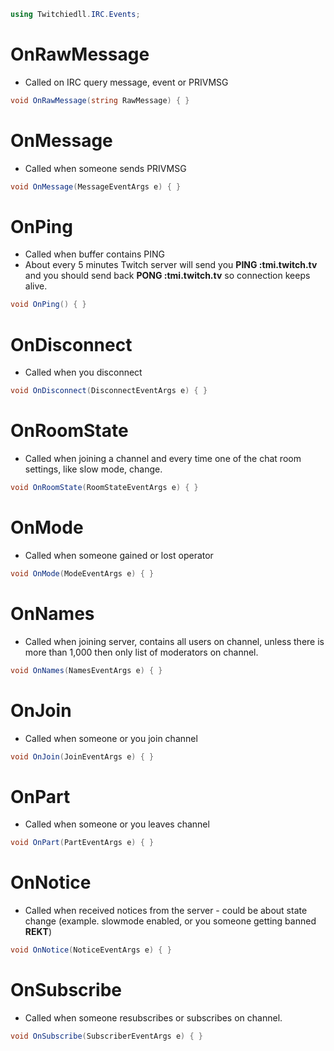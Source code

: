 ```cs 
using Twitchiedll.IRC.Events;
```

# OnRawMessage
- Called on IRC query message, event or PRIVMSG
```cs
void OnRawMessage(string RawMessage) { }
```

# OnMessage
- Called when someone sends PRIVMSG
```cs
void OnMessage(MessageEventArgs e) { }
```

# OnPing
- Called when buffer contains PING
- About every 5 minutes Twitch server will send you **PING :tmi.twitch.tv** and you should send back **PONG :tmi.twitch.tv** so connection keeps alive.
```cs
void OnPing() { }
```

# OnDisconnect
- Called when you disconnect
```cs
void OnDisconnect(DisconnectEventArgs e) { }
```

# OnRoomState
- Called when joining a channel and every time one of the chat room settings, like slow mode, change.
```cs
void OnRoomState(RoomStateEventArgs e) { }
```

# OnMode
- Called when someone gained or lost operator
```cs
void OnMode(ModeEventArgs e) { }
```

# OnNames
- Called when joining server, contains all users on channel, unless there is more than 1,000 then only list of moderators on channel.
```cs
void OnNames(NamesEventArgs e) { }
```

# OnJoin
- Called when someone or you join channel
```cs
void OnJoin(JoinEventArgs e) { }
```

# OnPart
- Called when someone or you leaves channel
```cs
void OnPart(PartEventArgs e) { }
```

# OnNotice
- Called when received notices from the server - could be about state change (example. slowmode enabled, or you someone getting banned **REKT**)
```cs
void OnNotice(NoticeEventArgs e) { }
```

# OnSubscribe
- Called when someone resubscribes or subscribes on channel.
```cs
void OnSubscribe(SubscriberEventArgs e) { }
```
